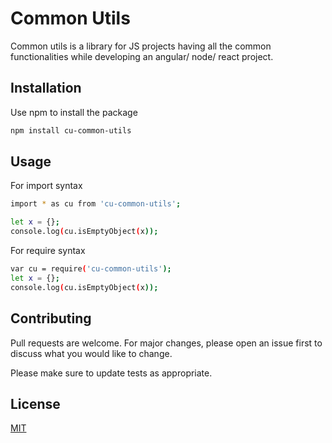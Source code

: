 # Common Utils
Common utils is a library for JS projects having all the common functionalities while developing an angular/ node/ react project.

## Installation
Use npm to install the package
```bash
npm install cu-common-utils
```

## Usage

For import syntax 
```bash
import * as cu from 'cu-common-utils';

let x = {};
console.log(cu.isEmptyObject(x));
```

For require syntax
```bash
var cu = require('cu-common-utils');
let x = {};
console.log(cu.isEmptyObject(x));
```

## Contributing
Pull requests are welcome. For major changes, please open an issue first to discuss what you would like to change.

Please make sure to update tests as appropriate.

## License
[MIT](https://choosealicense.com/licenses/mit/)